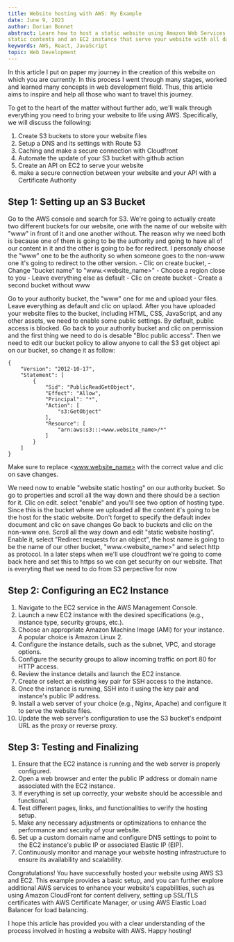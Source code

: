 ```yaml
---
title: Website hosting with AWS: My Example
date: June 9, 2023
author: Dorian Bonnet
abstract: Learn how to host a static website using Amazon Web Services (AWS) by setting up an S3 bucket that store your 
static contents and an EC2 instance that serve your website with all data you need.
keywords: AWS, React, JavaScript
topic: Web Development
---
```


In this article I put on paper my journey in the creation of this website on which you are currently. In this process I went through many stages, worked and learned many concepts in web development field. Thus, this article aims to inspire and help all those who want to travel this journey.

To get to the heart of the matter without further ado, we'll walk through everything you need to bring your website to life using AWS. Specifically, we will discuss the following:

1. Create S3 buckets to store your website files
2. Setup a DNS and its settings with Route 53
3. Caching and make a secure connection with Cloudfront
4. Automate the update of your S3 bucket with github action
5. Create an API on EC2 to serve your website
6. make a secure connection between your website and your API with a Certificate Authority

## Step 1: Setting up an S3 Bucket

Go to the AWS console and search for S3. We're going to actually create two different buckets for our website, one with the name of our website with "www" in front of it and one another without. The reason why we need both is because one of them is going to be the authority and going to have all of our content in it and the other is going to be for redirect. I personaly choose the "www" one to be the authority so when someone goes to the non-www one it's going to redirect to the other version. - Clic on create bucket, - Change "bucket name" to "www.<website_name>" - Choose a region close to you - Leave everything else as default - Clic on create bucket - Create a second bucket without www

Go to your authority bucket, the "www" one for me and upload your files. Leave everything as default and clic on uplaod. After you have uploaded your website files to the bucket, including HTML, CSS, JavaScript, and any other assets, we need to enable some public settings. By default, public access is blocked. Go back to your authority bucket and clic on permission and the first thing we need to do is desable "Bloc public access". Then we need to edit our bucket policy to allow anyone to call the S3 get object api on our bucket, so change it as follow:

```
{
    "Version": "2012-10-17",
    "Statement": [
        {
            "Sid": "PublicReadGetObject",
            "Effect": "Allow",
            "Principal": "*",
            "Action": [
                "s3:GetObject"
            ],
            "Resource": [
                "arn:aws:s3:::<www.website_name>/*"
            ]
        }
    ]
}
```

Make sure to replace <www.website_name> with the correct value and clic on save changes.

We need now to enable "website static hosting" on our authority bucket. So go to properties and scroll all the way down and there should be a section for it. Clic on edit. select "enable" and you'll see two option of hosting type. Since this is the bucket where we uploaded all the content it's going to be the host for the static website. Don't forget to specify the default index document and clic on save changes
Go back to buckets and clic on the non-www one. Scroll all the way down and edit "static website hosting". Enable it, select "Redirect requests for an object", the host name is going to be the name of our other bucket, "www.<website_name>" and select http as protocol. In a later steps when we'll use cloudfront we're going to come back here and set this to https so we can get security on our website. That is everyting that we need to do from S3 perpective for now

## Step 2: Configuring an EC2 Instance

1. Navigate to the EC2 service in the AWS Management Console.
2. Launch a new EC2 instance with the desired specifications (e.g., instance type, security groups, etc.).
3. Choose an appropriate Amazon Machine Image (AMI) for your instance. A popular choice is Amazon Linux 2.
4. Configure the instance details, such as the subnet, VPC, and storage options.
5. Configure the security groups to allow incoming traffic on port 80 for HTTP access.
6. Review the instance details and launch the EC2 instance.
7. Create or select an existing key pair for SSH access to the instance.
8. Once the instance is running, SSH into it using the key pair and instance's public IP address.
9. Install a web server of your choice (e.g., Nginx, Apache) and configure it to serve the website files.
10. Update the web server's configuration to use the S3 bucket's endpoint URL as the proxy or reverse proxy.

## Step 3: Testing and Finalizing

1. Ensure that the EC2 instance is running and the web server is properly configured.
2. Open a web browser and enter the public IP address or domain name associated with the EC2 instance.
3. If everything is set up correctly, your website should be accessible and functional.
4. Test different pages, links, and functionalities to verify the hosting setup.
5. Make any necessary adjustments or optimizations to enhance the performance and security of your website.
6. Set up a custom domain name and configure DNS settings to point to the EC2 instance's public IP or associated Elastic IP (EIP).
7. Continuously monitor and manage your website hosting infrastructure to ensure its availability and scalability.

Congratulations! You have successfully hosted your website using AWS S3 and EC2. This example provides a basic setup, and you can further explore additional AWS services to enhance your website's capabilities, such as using Amazon CloudFront for content delivery, setting up SSL/TLS certificates with AWS Certificate Manager, or using AWS Elastic Load Balancer for load balancing.

I hope this article has provided you with a clear understanding of the process involved in hosting a website with AWS. Happy hosting!
